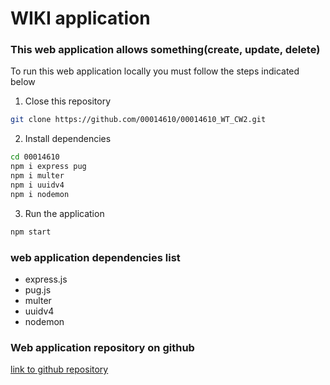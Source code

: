 # WIKI application

### This web application allows something(create, update, delete)

To run this web application locally you must follow the steps indicated below

1. Close this repository

```bash
git clone https://github.com/00014610/00014610_WT_CW2.git
```

2. Install dependencies

```bash
cd 00014610
npm i express pug
npm i multer 
npm i uuidv4
npm i nodemon
```

3. Run the application

```bash
npm start
```

### web application dependencies list

- express.js
- pug.js
- multer
- uuidv4
- nodemon

### Web application repository on github

[link to github repository](https://github.com/00014610/00014610_WT_CW2)

